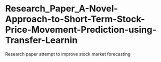 # Research_Paper_A-Novel-Approach-to-Short-Term-Stock-Price-Movement-Prediction-using-Transfer-Learnin
Research paper attempt to improve stock market forecasting 
